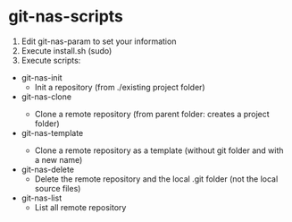 # git-nas-scripts

1. Edit git-nas-param to set your information
2. Execute install.sh (sudo)
3. Execute scripts:

- git-nas-init
  - Init a repository (from ./existing project folder)
- git-nas-clone <remote repository name>
  - Clone a remote repository (from parent folder: creates a project folder)
- git-nas-template <remote repository name> <local project name>
  - Clone a remote repository as a template (without git folder and with a new name)
- git-nas-delete
  - Delete the remote repository and the local .git folder (not the local source files)
- git-nas-list
  - List all remote repository
